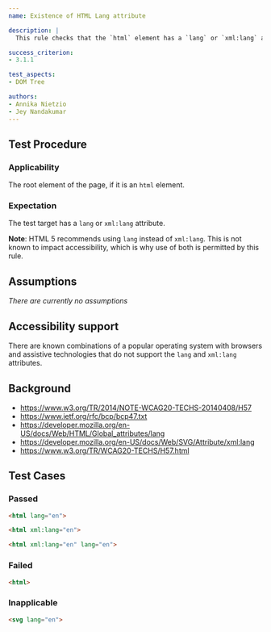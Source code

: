 ```yaml
---
name: Existence of HTML Lang attribute

description: |
  This rule checks that the `html` element has a `lang` or `xml:lang` attribute.

success_criterion:
- 3.1.1

test_aspects:
- DOM Tree

authors:
- Annika Nietzio
- Jey Nandakumar
---
```


## Test Procedure

### Applicability

The root element of the page, if it is an `html` element.

### Expectation

The test target has a `lang` or `xml:lang` attribute.

**Note**: HTML 5 recommends using `lang` instead of `xml:lang`. This is not known to impact accessibility, which is why use of both is permitted by this rule.

## Assumptions

*There are currently no assumptions*

## Accessibility support

There are known combinations of a popular operating system with browsers and assistive technologies that do not support the `lang` and `xml:lang` attributes.

## Background

- https://www.w3.org/TR/2014/NOTE-WCAG20-TECHS-20140408/H57
- https://www.ietf.org/rfc/bcp/bcp47.txt
- https://developer.mozilla.org/en-US/docs/Web/HTML/Global_attributes/lang
- https://developer.mozilla.org/en-US/docs/Web/SVG/Attribute/xml:lang
- https://www.w3.org/TR/WCAG20-TECHS/H57.html

## Test Cases

### Passed

```html
<html lang="en">
```

```html
<html xml:lang="en">
```

```html
<html xml:lang="en" lang="en">
```

### Failed

```html
<html>
```

### Inapplicable

```html
<svg lang="en">
```
